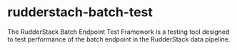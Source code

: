 # rudderstach-batch-test
The RudderStack Batch Endpoint Test Framework is a testing tool designed to test performance of the batch endpoint in the RudderStack data pipeline. 
